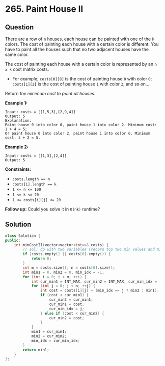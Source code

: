 # 265. Paint House II

## Question

There are a row of `n` houses, each house can be painted with one of the `k` colors. The cost of painting each house with a certain color is different. You have to paint all the houses such that no two adjacent houses have the same color.

The cost of painting each house with a certain color is represented by an `n x k` cost matrix costs.

* For example, `costs[0][0]` is the cost of painting house `0` with color `0`; `costs[1][2]` is the cost of painting house `1` with color `2`, and so on...

Return _the minimum cost to paint all houses_.

**Example 1:**

```text
Input: costs = [[1,5,3],[2,9,4]]
Output: 5
Explanation:
Paint house 0 into color 0, paint house 1 into color 2. Minimum cost: 1 + 4 = 5; 
Or paint house 0 into color 2, paint house 1 into color 0. Minimum cost: 3 + 2 = 5.
```

**Example 2:**

```text
Input: costs = [[1,3],[2,4]]
Output: 5
```

**Constraints:**

* `costs.length == n`
* `costs[i].length == k`
* `1 <= n <= 100`
* `1 <= k <= 20`
* `1 <= costs[i][j] <= 20`

**Follow up:** Could you solve it in `O(nk)` runtime?

## Solution

```cpp
class Solution {
public:
    int minCostII(vector<vector<int>>& costs) {
        // sol: dp with two variables (record top two min values and min index)
        if (costs.empty() || costs[0].empty()) {
            return 0;
        }
        int m = costs.size(), n = costs[0].size();
        int min1 = 0, min2 = 0, min_idx = -1;
        for (int i = 0; i < m; ++i) {
            int cur_min1 = INT_MAX, cur_min2 = INT_MAX, cur_min_idx = -1;
            for (int j = 0; j < n; ++j) {
                int cost = costs[i][j] + (min_idx == j ? min2 : min1);
                if (cost < cur_min1) {
                    cur_min2 = cur_min1;
                    cur_min1 = cost;
                    cur_min_idx = j;
                } else if (cost < cur_min2) {
                    cur_min2 = cost;
                }
            }
            min1 = cur_min1;
            min2 = cur_min2;
            min_idx = cur_min_idx;
        }
        return min1;
    }
};
```

